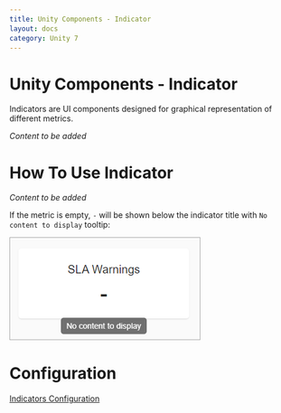 ```yaml
---
title: Unity Components - Indicator
layout: docs
category: Unity 7
---
```

# Unity Components - Indicator

Indicators are UI components designed for graphical representation of different metrics. 

*Content to be added*

# How To Use Indicator

*Content to be added*

If the metric is empty, `-` will be shown below the indicator title with `No content to display` tooltip:

![Empty indicator](indicator/images/empty-indicator.png)

# Configuration

[Indicators Configuration](../configuration/indicators)